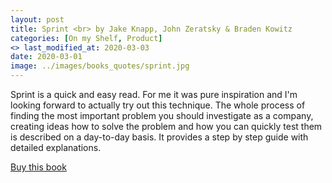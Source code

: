 ```yaml
---
layout: post
title: Sprint <br> by Jake Knapp, John Zeratsky & Braden Kowitz
categories: [On my Shelf, Product]
<> last_modified_at: 2020-03-03
date: 2020-03-01
image: ../images/books_quotes/sprint.jpg
---
```


Sprint is a quick and easy read. For me it was pure inspiration and I'm looking forward to actually try out this technique. The whole process of finding the most important problem you should investigate as a company, creating ideas how to solve the problem and how you can quickly test them is described on a day-to-day basis. It provides a step by step guide with detailed explanations.

[Buy this book](https://www.amazon.com/gp/product/150112174X/ref=as_li_qf_asin_il_tl?ie=UTF8&tag=thepmlibrar0f-20&creative=9325&linkCode=as2&creativeASIN=150112174X&linkId=cea4360bfca26b0d6ae0ffe465bf03d4)